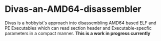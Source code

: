 # Divas-an-AMD64-disassembler
Divas is a hobbyist's approach into disassembling AMD64 based ELF and PE Executables which can read section header and Executable-specfic parameters in a compact manner. 
**This is a work in progress currently**
